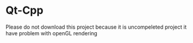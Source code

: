 # Qt-Cpp
Please do not download this project because it is uncompeleted project it have problem with openGL rendering 
